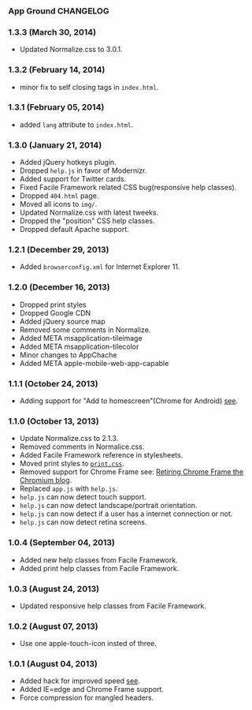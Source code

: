### App Ground CHANGELOG 
### 1.3.3 (March 30, 2014)
* Updated Normalize.css to 3.0.1.

### 1.3.2 (February 14, 2014)
* minor fix to self closing tags in `index.html`.

### 1.3.1 (February 05, 2014)
* added `lang` attribute to `index.html`.

### 1.3.0 (January 21, 2014)
* Added jQuery hotkeys plugin.
* Dropped `help.js` in favor of Modernizr.
* Added support for Twitter cards.
* Fixed Facile Framework related CSS bug(responsive help classes).
* Dropped `404.html` page.
* Moved all icons to `img/`.
* Updated Normalize.css with latest tweeks.
* Dropped the "position" CSS help classes.
* Dropped default Apache support.

### 1.2.1 (December 29, 2013)
* Added `browserconfig.xml` for Internet Explorer 11.

### 1.2.0 (December 16, 2013)
* Dropped print styles
* Dropped Google CDN
* Added jQuery source map
* Removed some comments in Normalize.
* Added META msapplication-tileimage
* Added META msapplication-tilecolor
* Minor changes to AppChache
* Added META apple-mobile-web-app-capable

### 1.1.1 (October 24, 2013)
* Adding support for "Add to homescreen"(Chrome for Android) [see](https://developers.google.com/chrome/mobile/docs/installtohomescreen).

### 1.1.0 (October 13, 2013)
* Update Normalize.css to 2.1.3.
* Removed comments in Normalice.css.
* Added Facile Framework reference in stylesheets.
* Moved print styles to [`print.css`](https://github.com/Abbe98/App-Ground/blob/master/css).
* Removed support for Chrome Frame see: [Retiring Chrome Frame the Chromium blog](http://blog.chromium.org/2013/06/retiring-chrome-frame.html).
* Replaced `app.js` with `help.js`.
* `help.js` can now detect touch support.
* `help.js` can now detect landscape/portrait orientation.
* `help.js` can now detect if a user has a internet connection or not.
* `help.js` can now detect retina screens.

### 1.0.4 (September 04, 2013)
* Added new help classes from Facile Framework.
* Added print help classes from Facile Framework.

### 1.0.3 (August 24, 2013)
* Updated responsive help classes from Facile Framework.

### 1.0.2 (August 07, 2013)
* Use one apple-touch-icon insted of three.

### 1.0.1 (August 04, 2013)
* Added hack for improved speed [see](https://github.com/Abbe98/App-Ground/commit/b8c3ec21f7c2b281018b6696e867e7419cb9e024).
* Added IE=edge and Chrome Frame support.
* Force compression for mangled headers.
